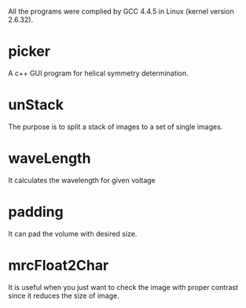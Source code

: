 All the programs were complied by GCC 4.4.5 in Linux (kernel version 2.6.32).
# picker
A c++ GUI program for helical symmetry determination.

# unStack
The purpose is to split a stack of images to a set of single images.

# waveLength
It calculates the wavelength for given voltage

# padding
It can pad the volume with desired size.

# mrcFloat2Char
It is useful when you just want to check the image with proper contrast since it reduces the size of image. 
